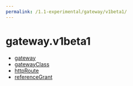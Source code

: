 ```yaml
---
permalink: /1.1-experimental/gateway/v1beta1/
---
```


# gateway.v1beta1



* [gateway](gateway.md)
* [gatewayClass](gatewayClass.md)
* [httpRoute](httpRoute.md)
* [referenceGrant](referenceGrant.md)